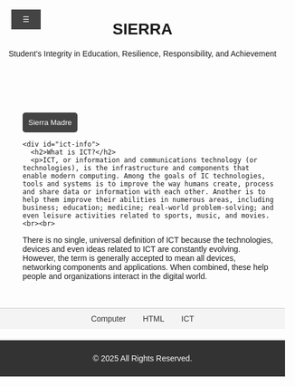 <html lang="en">
<head>
  <meta charset="UTF-8">
  <meta name="viewport" content="width=device-width, initial-scale=1.0">
  <title>Webpage bakit ba</title>
  <style>
    body {
      font-family: Arial, sans-serif;
      margin: 0;
      padding: 0;
    }

    /* Header styling */
    header {
      background-color: #444;
      color: white;
      padding: 20px;
      text-align: center;
    }

    /* Vertical menu bar styling */
    .menu-bar {
      background-color: #333;
      color: white;
      width: 200px;
      height: 100vh;
      position: fixed;
      top: 0;
      left: 0;
      display: flex;
      flex-direction: column;
      align-items: flex-start;
      padding: 20px;
      transition: transform 0.3s ease;
      transform: translateX(-100%);
      z-index: 1000;
    }

    .menu-bar.active {
      transform: translateX(0);
    }

    .menu-bar a {
      color: white;
      text-decoration: none;
      margin: 10px 0;
      padding: 10px;
      width: 100%;
      text-align: left;
      border-radius: 5px;
    }

    .menu-bar a:hover {
      background-color: #575757;
    }

    .menu-bar .back-button {
      align-self: flex-start;
      margin-bottom: 20px;
      padding: 10px 15px;
      background-color: #444;
      color: white;
      border: none;
      border-radius: 5px;
      cursor: pointer;
    }

    .menu-bar .back-button:hover {
      background-color: #555;
    }

    .search-bar {
      margin-top: 20px;
      width: 100%;
    }

    .search-bar input[type="text"] {
      width: 100%;
      padding: 5px;
      border: none;
      border-radius: 5px;
    }

    .search-bar button {
      margin-top: 10px;
      padding: 10px;
      width: 100%;
      border: none;
      background-color: #555;
      color: white;
      border-radius: 5px;
      cursor: pointer;
    }

    .search-bar button:hover {
      background-color: #666;
    }

    /* Content styling to adjust for toggleable menu */
    .content {
      margin-left: 20px;
      padding: 20px;
    }

    /* Dropdown button styling */
    .dropdown {
      position: relative;
      display: inline-block;
      margin-top: 20px;
    }

    .dropdown button {
      background-color: #444;
      color: white;
      padding: 10px;
      border: none;
      border-radius: 5px;
      cursor: pointer;
    }

    .dropdown-content {
      display: none;
      position: absolute;
      background-color: teal;
      min-width: 150px;
      box-shadow: 0px 8px 16px rgba(0,0,0,0.2);
      z-index: 1;
    }

    .dropdown-content a {
      color: white;
      padding: 10px;
      text-decoration: none;
      display: block;
    }

    .dropdown-content a:hover {
      background-color: teal;
    }

    .dropdown:hover .dropdown-content {
      display: block;
    }

    /* Task bar styling */
    .task-bar {
      background-color: #f4f4f4;
      padding: 10px;
      display: flex;
      justify-content: center;
      border-top: 1px solid #ccc;
    }

    .task-bar a {
      margin: 0 15px;
      color: #333;
      text-decoration: none;
    }

    .task-bar a:hover {
      text-decoration: underline;
    }

    /* Footer styling */
    footer {
      background-color: #333;
      color: white;
      text-align: center;
      padding: 10px;
      margin-top: 20px;
    }

    /* ICT Info box */
    #ict-info {
      display: none;
      margin: 20px;
      padding: 20px;
      border: 1px solid #ccc;
      border-radius: 5px;
      background-color: #f9f9f9;
    }

    /* Menu toggle button */
    .menu-toggle {
      position: fixed;
      top: 20px;
      left: 20px;
      background-color: #444;
      color: white;
      border: none;
      padding: 10px 20px;
      cursor: pointer;
      z-index: 1000;
    }

    .menu-toggle:hover {
      background-color: #555;
    }
    
  </style>
</head>
<body>

  <!-- Menu Toggle Button -->
  <button class="menu-toggle" onclick="toggleMenu()">☰</button>

  <!-- Vertical Menu Bar -->
  <div class="menu-bar" id="menu-bar">
    <button class="back-button" onclick="closeMenu()">← </button>
    <a href="groupings.html">Home</a>
    <a href="iloveyoumero.html">About</a>
    <div class="search-bar">
      <input type="text" id="search-input" placeholder="Search...">
      <button onclick="searchICT()">Search</button>
    </div>
  </div>

  <!-- Header -->
  <header>
    <h1>SIERRA</h1>
    <p>Student’s Integrity in Education, Resilience, Responsibility, and Achievement </p>
  </header>

  <!-- Main Content -->
  <div class="content">
    <div class="dropdown">
      <button>Sierra Madre</button>
      <div class="dropdown-content">
        <a href="Schedule Table.html">Schedule Table</a>
        <a href="Deped Mission.html">Deped Mission</a>
        <a href="Deped Vision.html">Deped Vision</a>
        <a href="Core Values.html">Core Values</a>
      </div>
    </div>
   
    <div id="ict-info">
      <h2>What is ICT?</h2>
      <p>ICT, or information and communications technology (or technologies), is the infrastructure and components that enable modern computing. Among the goals of IC technologies, tools and systems is to improve the way humans create, process and share data or information with each other. Another is to help them improve their abilities in numerous areas, including business; education; medicine; real-world problem-solving; and even leisure activities related to sports, music, and movies.<br><br>

There is no single, universal definition of ICT because the technologies, devices and even ideas related to ICT are constantly evolving. However, the term is generally accepted to mean all devices, networking components and applications. When combined, these help people and organizations interact in the digital world.</p>
    </div>
  </div>

  <!-- Task Bar -->
  <div class="task-bar">
    <a href="mero1.html">Computer</a>
    <a href="mero2.html">HTML</a>
    <a href="mero3.html">ICT</a>
  </div>

  <!-- Footer -->
  <footer>
    <p>&copy; 2025 All Rights Reserved.</p>
  </footer>

  <script>
    // Function to toggle the menu bar visibility
    function toggleMenu() {
      const menuBar = document.getElementById('menu-bar');
      menuBar.classList.toggle('active');
    }

    // Function to close the menu bar using the back button
    function closeMenu() {
      const menuBar = document.getElementById('menu-bar');
      menuBar.classList.remove('active');
    }

    // Function to display ICT information
    function searchICT() {
      const input = document.getElementById("search-input").value.toLowerCase();
      const ictInfo = document.getElementById("ict-info");

      if (input === "ict") {
        ictInfo.style.display = "block";
      } else {
        ictInfo.style.display = "none";
        alert("No results found for your search.");
      }
    }
  </script>
  
</body>
</html>
